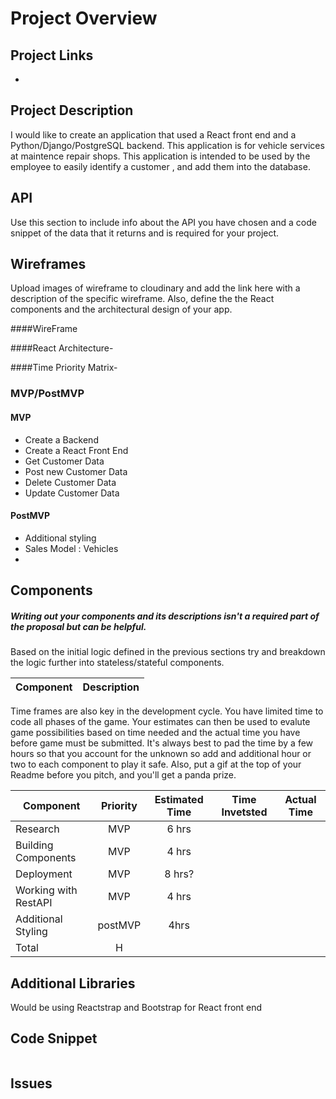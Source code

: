 # Project Overview

## Project Links

- 

## Project Description

I would like to create an application that used a React front end and a Python/Django/PostgreSQL backend. This application is for vehicle services at maintence repair shops. This application is intended to be used by the employee to easily identify a customer , and add them into the database.

## API

Use this section to include info about the API you have chosen and a code snippet of the data that it returns and is required for your project. 



## Wireframes

Upload images of wireframe to cloudinary and add the link here with a description of the specific wireframe. Also, define the the React components and the architectural design of your app.

####WireFrame


####React Architecture-


####Time Priority Matrix- 



### MVP/PostMVP 

#### MVP 
- Create a Backend 
- Create a React Front End
- Get Customer Data
- Post new Customer Data
- Delete Customer Data
- Update Customer Data

#### PostMVP 

- Additional styling
- Sales Model : Vehicles
- 

## Components
##### Writing out your components and its descriptions isn't a required part of the proposal but can be helpful.

Based on the initial logic defined in the previous sections try and breakdown the logic further into stateless/stateful components. 

| Component | Description | 
| --- | :---: |  


Time frames are also key in the development cycle.  You have limited time to code all phases of the game.  Your estimates can then be used to evalute game possibilities based on time needed and the actual time you have before game must be submitted. It's always best to pad the time by a few hours so that you account for the unknown so add and additional hour or two to each component to play it safe. Also, put a gif at the top of your Readme before you pitch, and you'll get a panda prize.

| Component | Priority | Estimated Time | Time Invetsted | Actual Time |
| --- | :---: |  :---: | :---: | :---: |
| Research | MVP| 6 hrs |  | |
| Building Components | MVP | 4 hrs |	| 	|
| Deployment | MVP | 8 hrs? | | |
| Working with RestAPI | MVP | 4 hrs|  |  |
|Additional Styling | postMVP | 4hrs | 	| |
| Total | H | |  |  |

## Additional Libraries

Would be using Reactstrap and Bootstrap for React front end

## Code Snippet

```
```

## Issues
